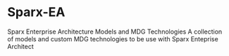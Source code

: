 # Sparx-EA
Sparx Enterprise Architecture Models and MDG Technologies
A collection of models and custom MDG technologies to be use with Sparx Enteprise Architect
